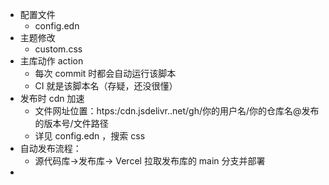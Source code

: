 - 配置文件
	- config.edn
- 主题修改
	- custom.css
- 主库动作 action
	- 每次 commit 时都会自动运行该脚本
	- CI 就是该脚本名（存疑，还没很懂）
- 发布时 cdn 加速
	- 文件网址位置：htps:/cdn.jsdelivr..net/gh/你的用户名/你的仓库名@发布的版本号/文件路径
	- 详见 config.edn ，搜索 css
- 自动发布流程：
	- 源代码库→发布库→ Vercel 拉取发布库的 main 分支并部署
-